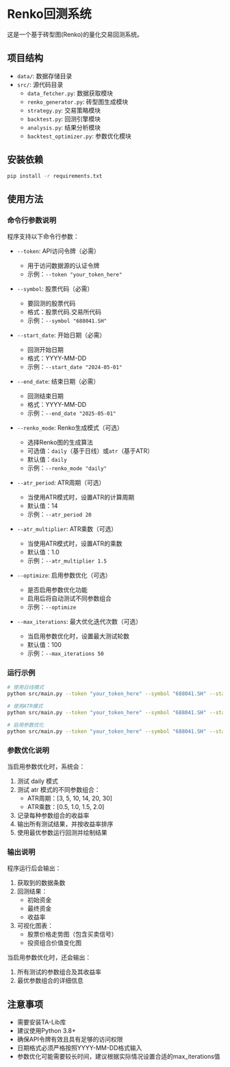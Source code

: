 # Renko回测系统

这是一个基于砖型图(Renko)的量化交易回测系统。

## 项目结构

- `data/`: 数据存储目录
- `src/`: 源代码目录
  - `data_fetcher.py`: 数据获取模块
  - `renko_generator.py`: 砖型图生成模块
  - `strategy.py`: 交易策略模块
  - `backtest.py`: 回测引擎模块
  - `analysis.py`: 结果分析模块
  - `backtest_optimizer.py`: 参数优化模块

## 安装依赖

```bash
pip install -r requirements.txt
```

## 使用方法

### 命令行参数说明

程序支持以下命令行参数：

- `--token`: API访问令牌（必需）
  - 用于访问数据源的认证令牌
  - 示例：`--token "your_token_here"`

- `--symbol`: 股票代码（必需）
  - 要回测的股票代码
  - 格式：股票代码.交易所代码
  - 示例：`--symbol "688041.SH"`

- `--start_date`: 开始日期（必需）
  - 回测开始日期
  - 格式：YYYY-MM-DD
  - 示例：`--start_date "2024-05-01"`

- `--end_date`: 结束日期（必需）
  - 回测结束日期
  - 格式：YYYY-MM-DD
  - 示例：`--end_date "2025-05-01"`

- `--renko_mode`: Renko生成模式（可选）
  - 选择Renko图的生成算法
  - 可选值：`daily`（基于日线）或`atr`（基于ATR）
  - 默认值：`daily`
  - 示例：`--renko_mode "daily"`

- `--atr_period`: ATR周期（可选）
  - 当使用ATR模式时，设置ATR的计算周期
  - 默认值：14
  - 示例：`--atr_period 20`

- `--atr_multiplier`: ATR乘数（可选）
  - 当使用ATR模式时，设置ATR的乘数
  - 默认值：1.0
  - 示例：`--atr_multiplier 1.5`

- `--optimize`: 启用参数优化（可选）
  - 是否启用参数优化功能
  - 启用后将自动测试不同参数组合
  - 示例：`--optimize`

- `--max_iterations`: 最大优化迭代次数（可选）
  - 当启用参数优化时，设置最大测试轮数
  - 默认值：100
  - 示例：`--max_iterations 50`

### 运行示例

```bash
# 使用日线模式
python src/main.py --token "your_token_here" --symbol "688041.SH" --start_date "2024-05-01" --end_date "2025-05-01" --renko_mode "daily"

# 使用ATR模式
python src/main.py --token "your_token_here" --symbol "688041.SH" --start_date "2024-05-01" --end_date "2025-05-01" --renko_mode "atr" --atr_period 14 --atr_multiplier 1.0

# 启用参数优化
python src/main.py --token "your_token_here" --symbol "688041.SH" --start_date "2024-05-01" --end_date "2025-05-01" --optimize --max_iterations 100
```

### 参数优化说明

当启用参数优化时，系统会：

1. 测试 daily 模式
2. 测试 atr 模式的不同参数组合：
   - ATR周期：[3, 5, 10, 14, 20, 30]
   - ATR乘数：[0.5, 1.0, 1.5, 2.0]
3. 记录每种参数组合的收益率
4. 输出所有测试结果，并按收益率排序
5. 使用最优参数运行回测并绘制结果

### 输出说明

程序运行后会输出：
1. 获取到的数据条数
2. 回测结果：
   - 初始资金
   - 最终资金
   - 收益率
3. 可视化图表：
   - 股票价格走势图（包含买卖信号）
   - 投资组合价值变化图

当启用参数优化时，还会输出：
1. 所有测试的参数组合及其收益率
2. 最优参数组合的详细信息

## 注意事项

- 需要安装TA-Lib库
- 建议使用Python 3.8+
- 确保API令牌有效且具有足够的访问权限
- 日期格式必须严格按照YYYY-MM-DD格式输入
- 参数优化可能需要较长时间，建议根据实际情况设置合适的max_iterations值 